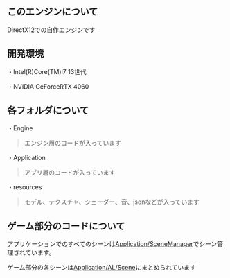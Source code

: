## このエンジンについて

DirectX12での自作エンジンです

## 開発環境
・Intel(R)Core(TM)i7 13世代

・NVIDIA GeForceRTX 4060

## 各フォルダについて

・Engine
>エンジン層のコードが入っています

・Application
>アプリ層のコードが入っています

・resources
>モデル、テクスチャ、シェーダー、音、jsonなどが入っています

## ゲーム部分のコードについて

アプリケーションでのすべてのシーンは[Application/SceneManager](Application/SceneManager/)でシーン管理されています。

ゲーム部分の各シーンは[Application/AL/Scene](Application/AL/Scene)にまとめられています

